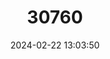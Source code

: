---
title: "30760"
category: "Hampea montebellensis"
draft: false
date: 2024-02-22 13:03:50
languages:
  Spanish; Castilian: ["Majagua"]
---